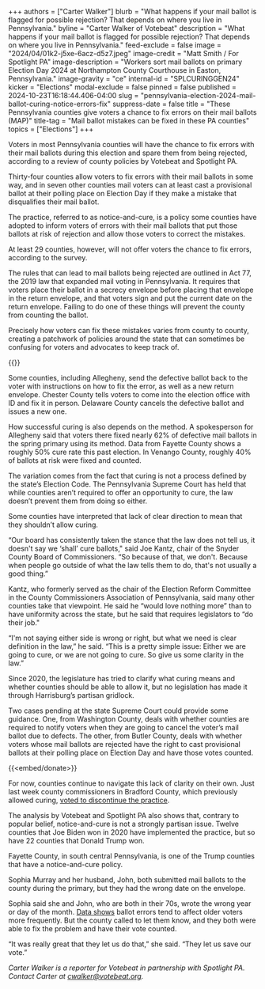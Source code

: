 +++
authors = ["Carter Walker"]
blurb = "What happens if your mail ballot is flagged for possible rejection? That depends on where you live in Pennsylvania."
byline = "Carter Walker of Votebeat"
description = "What happens if your mail ballot is flagged for possible rejection? That depends on where you live in Pennsylvania."
feed-exclude = false
image = "2024/04/01k2-j5xe-6acz-d5z7.jpeg"
image-credit = "Matt Smith / For Spotlight PA"
image-description = "Workers sort mail ballots on primary Election Day 2024 at Northampton County Courthouse in Easton, Pennsylvania."
image-gravity = "ce"
internal-id = "SPLCURINGGEN24"
kicker = "Elections"
modal-exclude = false
pinned = false
published = 2024-10-23T16:18:44.406-04:00
slug = "pennsylvania-election-2024-mail-ballot-curing-notice-errors-fix"
suppress-date = false
title = "These Pennsylvania counties give voters a chance to fix errors on their mail ballots (MAP)"
title-tag = "Mail ballot mistakes can be fixed in these PA counties"
topics = ["Elections"]
+++

Voters in most Pennsylvania counties will have the chance to fix errors with their mail ballots during this election and spare them from being rejected, according to a review of county policies by Votebeat and Spotlight PA.

Thirty-four counties allow voters to fix errors with their mail ballots in some way, and in seven other counties mail voters can at least cast a provisional ballot at their polling place on Election Day if they make a mistake that disqualifies their mail ballot.

The practice, referred to as notice-and-cure, is a policy some counties have adopted to inform voters of errors with their mail ballots that put those ballots at risk of rejection and allow those voters to correct the mistakes.

At least 29 counties, however, will not offer voters the chance to fix errors, according to the survey.

The rules that can lead to mail ballots being rejected are outlined in Act 77, the 2019 law that expanded mail voting in Pennsylvania. It requires that voters place their ballot in a secrecy envelope before placing that envelope in the return envelope, and that voters sign and put the current date on the return envelope. Failing to do one of these things will prevent the county from counting the ballot.

Precisely how voters can fix these mistakes varies from county to county, creating a patchwork of policies around the state that can sometimes be confusing for voters and advocates to keep track of.

{{<flourish src="visualisation/19645042" >}}

Some counties, including Allegheny, send the defective ballot back to the voter with instructions on how to fix the error, as well as a new return envelope. Chester County tells voters to come into the election office with ID and fix it in person. Delaware County cancels the defective ballot and issues a new one.

How successful curing is also depends on the method. A spokesperson for Allegheny said that voters there fixed nearly 62% of defective mail ballots in the spring primary using its method. Data from Fayette County shows a roughly 50% cure rate this past election. In Venango County, roughly 40% of ballots at risk were fixed and counted.

The variation comes from the fact that curing is not a process defined by the state’s Election Code. The Pennsylvania Supreme Court has held that while counties aren’t required to offer an opportunity to cure, the law doesn’t prevent them from doing so either.

Some counties have interpreted that lack of clear direction to mean that they shouldn’t allow curing.

“Our board has consistently taken the stance that the law does not tell us, it doesn&#39;t say we ‘shall’ cure ballots,&#34; said Joe Kantz, chair of the Snyder County Board of Commissioners. “So because of that, we don&#39;t. Because when people go outside of what the law tells them to do, that&#39;s not usually a good thing.”

Kantz, who formerly served as the chair of the Election Reform Committee in the County Commissioners Association of Pennsylvania, said many other counties take that viewpoint. He said he “would love nothing more” than to have uniformity across the state, but he said that requires legislators to “do their job.&#34;

“I&#39;m not saying either side is wrong or right, but what we need is clear definition in the law,” he said. “This is a pretty simple issue: Either we are going to cure, or we are not going to cure. So give us some clarity in the law.”

Since 2020, the legislature has tried to clarify what curing means and whether counties should be able to allow it, but no legislation has made it through Harrisburg’s partisan gridlock.

Two cases pending at the state Supreme Court could provide some guidance. One, from Washington County, deals with whether counties are required to notify voters when they are going to cancel the voter’s mail ballot due to defects. The other, from Butler County, deals with whether voters whose mail ballots are rejected have the right to cast provisional ballots at their polling place on Election Day and have those votes counted.

{{<embed/donate>}}

For now, counties continue to navigate this lack of clarity on their own. Just last week county commissioners in Bradford County, which previously allowed curing, <a href="https://www.morning-times.com/news/article_d7d593d4-8d98-11ef-9bf1-5f2a64cd58ad.html">voted to discontinue the practice</a>.

The analysis by Votebeat and Spotlight PA also shows that, contrary to popular belief, notice-and-cure is not a strongly partisan issue. Twelve counties that Joe Biden won in 2020 have implemented the practice, but so have 22 counties that Donald Trump won.

Fayette County, in south central Pennsylvania, is one of the Trump counties that have a notice-and-cure policy.

Sophia Murray and her husband, John, both submitted mail ballots to the county during the primary, but they had the wrong date on the envelope.

Sophia said she and John, who are both in their 70s, wrote the wrong year or day of the month. <a href="https://www.votebeat.org/pennsylvania/2022/11/28/23482842/undated-ballot-mail-voting-rejection-disparity/">Data shows</a> ballot errors tend to affect older voters more frequently. But the county called to let them know, and they both were able to fix the problem and have their vote counted.

“It was really great that they let us do that,” she said. “They let us save our vote.”

<em>Carter Walker is a reporter for Votebeat in partnership with Spotlight PA. Contact Carter at </em><a href="mailto:cwalker@votebeat.org"><em>cwalker@votebeat.org</em></a><em>.</em>

